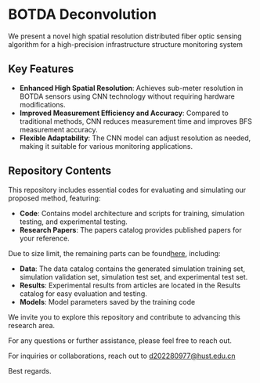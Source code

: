 # BOTDA Deconvolution
We present a novel high spatial resolution distributed fiber optic sensing algorithm for a high-precision infrastructure structure monitoring system

## Key Features
- **Enhanced High Spatial Resolution**: Achieves sub-meter resolution in BOTDA sensors using CNN technology without requiring hardware modifications.
- **Improved Measurement Efficiency and Accuracy**: Compared to traditional methods, CNN reduces measurement time and improves BFS measurement accuracy.
- **Flexible Adaptability**: The CNN model can adjust resolution as needed, making it suitable for various monitoring applications​.

## Repository Contents
This repository includes essential codes for evaluating and simulating our proposed method, featuring:
- **Code**: Contains model architecture and scripts for training, simulation testing, and experimental testing.
- **Research Papers**: The papers catalog provides published papers for your reference.

Due to size limit, the remaining parts can be found[here](https://drive.google.com/drive/folders/1gB1CrlsdMZx5I-VjuxEbLcNQdfHJBCy-?usp=sharing), including: 
- **Data**: The data catalog contains the generated simulation training set, simulation validation set, simulation test set, and experimental test set.
- **Results**: Experimental results from articles are located in the Results catalog for easy evaluation and testing.
- **Models**: Model parameters saved by the training code

We invite you to explore this repository and contribute to advancing this research area.

For any questions or further assistance, please feel free to reach out.

For inquiries or collaborations, reach out to d202280977@hust.edu.cn

Best regards.